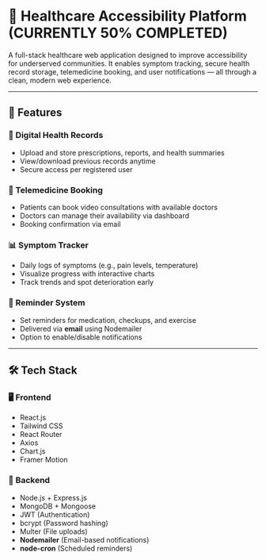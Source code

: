 # 🏥 Healthcare Accessibility Platform (CURRENTLY 50% COMPLETED)

A full-stack healthcare web application designed to improve accessibility for underserved communities. It enables symptom tracking, secure health record storage, telemedicine booking, and user notifications — all through a clean, modern web experience.

---

## 🚀 Features

### 📁 Digital Health Records
- Upload and store prescriptions, reports, and health summaries
- View/download previous records anytime
- Secure access per registered user

### 📅 Telemedicine Booking
- Patients can book video consultations with available doctors
- Doctors can manage their availability via dashboard
- Booking confirmation via email

### 📊 Symptom Tracker
- Daily logs of symptoms (e.g., pain levels, temperature)
- Visualize progress with interactive charts
- Track trends and spot deterioration early

### 🔔 Reminder System
- Set reminders for medication, checkups, and exercise
- Delivered via **email** using Nodemailer
- Option to enable/disable notifications

---

## 🛠️ Tech Stack

### 🖥️ Frontend
- React.js
- Tailwind CSS
- React Router
- Axios
- Chart.js
- Framer Motion

### 🔧 Backend
- Node.js + Express.js
- MongoDB + Mongoose
- JWT (Authentication)
- bcrypt (Password hashing)
- Multer (File uploads)
- **Nodemailer** (Email-based notifications)
- **node-cron** (Scheduled reminders)

